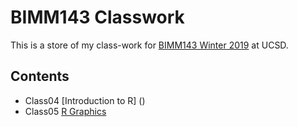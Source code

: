 # BIMM143 Classwork

This is a store of my class-work for [BIMM143 Winter 2019](https://bioboot.github.io/bimm143_W19/lectures/#10) at UCSD.

## Contents
- Class04 [Introduction to R] ()
- Class05 [R Graphics](https://github.com/ecmlpz/bimm143/tree/master/Lecture_5) 
